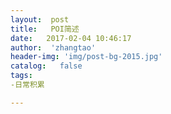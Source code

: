 ```yaml
---
layout:  post
title:   POI简述
date:   2017-02-04 10:46:17
author:  'zhangtao'
header-img: 'img/post-bg-2015.jpg'
catalog:   false
tags:
-日常积累

---
```



